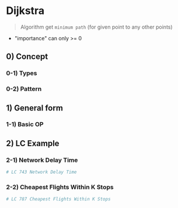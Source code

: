 # Dijkstra
> Algorithm get `minimum path` (for given point to any other points)

- "importance" can only >= 0

## 0) Concept  

### 0-1) Types

### 0-2) Pattern

## 1) General form

### 1-1) Basic OP

## 2) LC Example

### 2-1) Network Delay Time
```python
# LC 743 Network Delay Time
```

### 2-2) Cheapest Flights Within K Stops
```python
# LC 787 Cheapest Flights Within K Stops
```